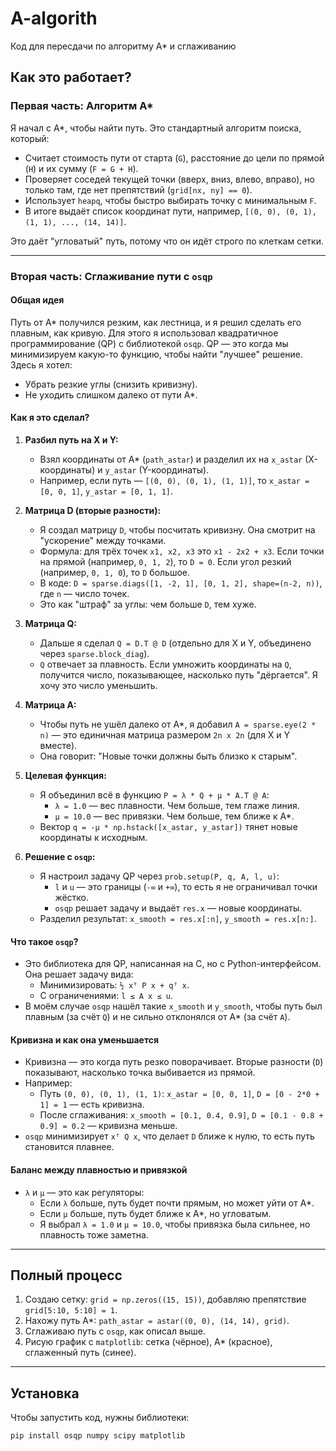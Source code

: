 # A-algorith
Код для пересдачи по алгоритму A* и сглаживанию

## Как это работает?

### Первая часть: Алгоритм A*
Я начал с A*, чтобы найти путь. Это стандартный алгоритм поиска, который:
- Считает стоимость пути от старта (`G`), расстояние до цели по прямой (`H`) и их сумму (`F = G + H`).
- Проверяет соседей текущей точки (вверх, вниз, влево, вправо), но только там, где нет препятствий (`grid[nx, ny] == 0`).
- Использует `heapq`, чтобы быстро выбирать точку с минимальным `F`.
- В итоге выдаёт список координат пути, например, `[(0, 0), (0, 1), (1, 1), ..., (14, 14)]`.

Это даёт "угловатый" путь, потому что он идёт строго по клеткам сетки. 

---

### Вторая часть: Сглаживание пути с `osqp`

#### Общая идея
Путь от A* получился резким, как лестница, и я решил сделать его плавным, как кривую. Для этого я использовал квадратичное программирование (QP) с библиотекой `osqp`. QP — это когда мы минимизируем какую-то функцию, чтобы найти "лучшее" решение. Здесь я хотел:
- Убрать резкие углы (снизить кривизну).
- Не уходить слишком далеко от пути A*.

#### Как я это сделал?
1. **Разбил путь на X и Y:**
   - Взял координаты от A* (`path_astar`) и разделил их на `x_astar` (X-координаты) и `y_astar` (Y-координаты).
   - Например, если путь — `[(0, 0), (0, 1), (1, 1)]`, то `x_astar = [0, 0, 1]`, `y_astar = [0, 1, 1]`.

2. **Матрица D (вторые разности):**
   - Я создал матрицу `D`, чтобы посчитать кривизну. Она смотрит на "ускорение" между точками.
   - Формула: для трёх точек `x1, x2, x3` это `x1 - 2x2 + x3`. Если точки на прямой (например, `0, 1, 2`), то `D = 0`. Если угол резкий (например, `0, 1, 0`), то `D` большое.
   - В коде: `D = sparse.diags([1, -2, 1], [0, 1, 2], shape=(n-2, n))`, где `n` — число точек.
   - Это как "штраф" за углы: чем больше `D`, тем хуже.

3. **Матрица Q:**
   - Дальше я сделал `Q = D.T @ D` (отдельно для X и Y, объединено через `sparse.block_diag`).
   - `Q` отвечает за плавность. Если умножить координаты на `Q`, получится число, показывающее, насколько путь "дёргается". Я хочу это число уменьшить.

4. **Матрица A:**
   - Чтобы путь не ушёл далеко от A*, я добавил `A = sparse.eye(2 * n)` — это единичная матрица размером `2n x 2n` (для X и Y вместе).
   - Она говорит: "Новые точки должны быть близко к старым".

5. **Целевая функция:**
   - Я объединил всё в функцию `P = λ * Q + μ * A.T @ A`:
     - `λ = 1.0` — вес плавности. Чем больше, тем глаже линия.
     - `μ = 10.0` — вес привязки. Чем больше, тем ближе к A*.
   - Вектор `q = -μ * np.hstack([x_astar, y_astar])` тянет новые координаты к исходным.

6. **Решение с `osqp`:**
   - Я настроил задачу QP через `prob.setup(P, q, A, l, u)`:
     - `l` и `u` — это границы (`-∞` и `+∞`), то есть я не ограничивал точки жёстко.
     - `osqp` решает задачу и выдаёт `res.x` — новые координаты.
   - Разделил результат: `x_smooth = res.x[:n]`, `y_smooth = res.x[n:]`.

#### Что такое `osqp`?
- Это библиотека для QP, написанная на C, но с Python-интерфейсом. Она решает задачу вида:
  - Минимизировать: `½ xᵀ P x + qᵀ x`.
  - С ограничениями: `l ≤ A x ≤ u`.
- В моём случае `osqp` нашёл такие `x_smooth` и `y_smooth`, чтобы путь был плавным (за счёт `Q`) и не сильно отклонялся от A* (за счёт `A`).

#### Кривизна и как она уменьшается
- Кривизна — это когда путь резко поворачивает. Вторые разности (`D`) показывают, насколько точка выбивается из прямой.
- Например:
  - Путь `(0, 0), (0, 1), (1, 1)`: `x_astar = [0, 0, 1]`, `D = [0 - 2*0 + 1] = 1` — есть кривизна.
  - После сглаживания: `x_smooth = [0.1, 0.4, 0.9]`, `D = [0.1 - 0.8 + 0.9] = 0.2` — кривизна меньше.
- `osqp` минимизирует `xᵀ Q x`, что делает `D` ближе к нулю, то есть путь становится плавнее.

#### Баланс между плавностью и привязкой
- `λ` и `μ` — это как регуляторы:
  - Если `λ` больше, путь будет почти прямым, но может уйти от A*.
  - Если `μ` больше, путь будет ближе к A*, но угловатым.
  - Я выбрал `λ = 1.0` и `μ = 10.0`, чтобы привязка была сильнее, но плавность тоже заметна.

---

## Полный процесс

1. Создаю сетку: `grid = np.zeros((15, 15))`, добавляю препятствие `grid[5:10, 5:10] = 1`.
2. Нахожу путь A*: `path_astar = astar((0, 0), (14, 14), grid)`.
3. Сглаживаю путь с `osqp`, как описал выше.
4. Рисую график с `matplotlib`: сетка (чёрное), A* (красное), сглаженный путь (синее).

---

## Установка

Чтобы запустить код, нужны библиотеки:
```bash
pip install osqp numpy scipy matplotlib
